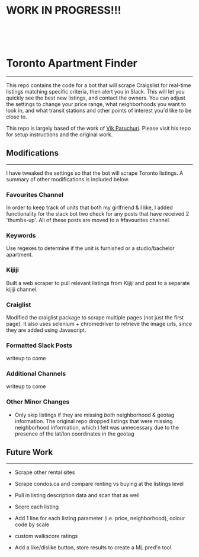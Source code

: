 # WORK IN PROGRESS!!!

<br>
<br>
<br>

# Toronto Apartment Finder
------------------------

This repo contains the code for a bot that will scrape Craigslist for real-time listings matching specific criteria, then alert you in Slack. This will let you quickly see the best new listings, and contact the owners. You can adjust the settings to change your price range, what neighborhoods you want to look in, and what transit stations and other points of interest you'd like to be close to.

This repo is largely based of the work of [Vik Paruchuri](https://github.com/VikParuchuri/apartment-finder). Please visit his repo for setup instructions and the original work.


## Modifications
------------------------
I have tweaked the settings so that the bot will scrape Toronto listings. A summary of other modifications is included below.


### Favourites Channel
In order to keep track of units that both my girlfriend & I like, I added functionality for the slack bot two check for any posts that have received 2 'thumbs-up'. All of these posts are moved to a #favourites channel.

### Keywords
Use regexes to determine if the unit is furnished or a studio/bachelor apartment.

### Kijiji
Built a web scraper to pull relevant listings from Kijiji and post to a separate kijiji channel.

### Craiglist
Modified the craiglist package to scrape multiple pages (not just the first page).
It also uses selenium + chromedriver to retrieve the image urls, since they are added using Javascript.

### Formatted Slack Posts
writeup to come

### Additional Channels
writeup to come

### Other Minor Changes
* Only skip listings if they are missing *both* neighborhood & geotag information. The original repo dropped listings that were missing neighborhood information, which I felt was unnecessary due to the presence of the lat/lon coordinates in the geotag




## Future Work
------------------------
* Scrape other rental sites
* Scrape condos.ca and compare renting vs buying at the listings level
* Pull in listing description data and scan that as well

* Score each listing
* Add 1 line for each listing parameter (i.e. price, neighborhood), colour code by scale
* custom walkscore ratings  
* Add a like/dislike button, store results to create a ML pred'n tool.
